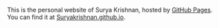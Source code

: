 <p>This is the personal website of Surya Krishnan, hosted by <a href="http://pages.github.com">GitHub Pages</a>. You can find it at <a href="http://suryakrishnan.github.io">Suryakrishnan.github.io</a>.</p>
